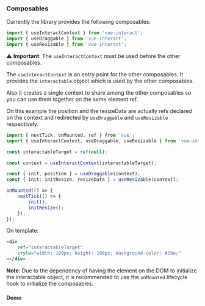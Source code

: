 ### Composables

Currently the library provides the following composables:

```ts
import { useInteractContext } from 'vue-interact';
import { useDraggable } from 'vue-interact';
import { useResizable } from 'vue-interact';
```

:warning: **Important**: The `useInteractContext` must be used before the other composables.

The `useInteractContext` is an entry point for the other composables. It provides the `interactable` object which is used by the other composables.

Also it creates a single context to share among the other composables so you can use them together on the same element ref.

On this example the position and the resizeData are actually refs declared on the context and redirected by `useDraggable` and `useResizable` respectively.

```ts
import { nextTick, onMounted, ref } from 'vue';
import { useInteractContext, useDraggable, useResizable } from 'vue-interact';

const interactableTarget = ref(null);

const context = useInteractContext(interactableTarget);

const { init, position } = useDraggable(context);
const { init: initResize, resizeData } = useResizable(context);

onMounted(() => {
    nextTick(() => {
        init();
        initResize();
    });
});
```

On template:

```html
<div
    ref="interactableTarget"
    style="width: 100px; height: 100px; background-color: #29e;"
></div>
```

**Note**: Due to the dependency of having the element on the DOM to initialize the interactable object, it is recommended to use the `onMounted` lifecycle hook to initialize the composables.

#### Demo

<DemoUseDragAndResize/>
